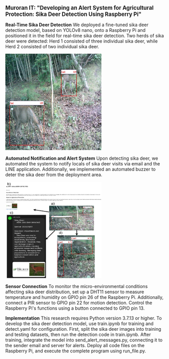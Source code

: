 <span style = "font-size:larger;">__Muroran IT: "Developing an Alert System for Agricultural Protection: Sika Deer Detection Using Raspberry Pi"__</span>

**Real-Time Sika Deer Detection**
We deployed a fine-tuned sika deer detection model, based on YOLOv8 nano, onto a Raspberry Pi and positioned it in the field for real-time sika deer detection. Two herds of sika deer were detected: Herd 1 consisted of three individual sika deer, while Herd 2 consisted of two individual sika deer.

<p float= "left">
    <img src = "images/bounding_box.jpg" height= "300" width = "300"/>
</p>    

**Automated Notification and Alert System**
Upon detecting sika deer, we automated the system to notify locals of sika deer visits via email and the LINE application. Additionally, we implemented an automated buzzer to deter the sika deer from the deployment area.

<p float= "left">
    <img src = "images/behavior.jpg" height = "300" width = "300"/>
</p>   

**Sensor Connection**
To monitor the micro-environmental conditions affecting sika deer distribution, set up a DHT11 sensor to measure temperature and humidity on GPIO pin 26 of the Raspberry Pi. Additionally, connect a PIR sensor to GPIO pin 22 for motion detection. Control the Raspberry Pi's functions using a button connected to GPIO pin 13.

**Implementation**
This research requires Python version 3.7.13 or higher. To develop the sika deer detection model, use train.ipynb for training and detect.yaml for configuration. First, split the sika deer images into training and testing datasets, then run the detection code in train.ipynb. After training, integrate the model into send_alert_messages.py, connecting it to the sender email and server for alerts. Deploy all code files on the Raspberry Pi, and execute the complete program using run_file.py.
